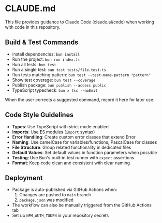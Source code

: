 # CLAUDE.md

This file provides guidance to Claude Code (claude.ai/code) when working with code in this repository.

## Build & Test Commands

- Install dependencies: `bun install`
- Run the project: `bun run index.ts`
- Run all tests: `bun test`
- Run a single test: `bun test tests/file.test.ts`
- Run tests matching pattern: `bun test --test-name-pattern "pattern"`
- Show test coverage: `bun test --coverage`
- Publish package: `bun publish --access public`
- TypeScript typecheck: `bun x tsc --noEmit`

When the user corrects a suggested command, record it here for later use.

## Code Style Guidelines

- **Types**: Use TypeScript with strict mode enabled
- **Imports**: Use ES modules (`import` syntax)
- **Error Handling**: Create custom error classes that extend Error
- **Naming**: Use camelCase for variables/functions, PascalCase for classes
- **File Structure**: Group related functionality in dedicated files
- **Default Values**: Set default values in function parameters when possible
- **Testing**: Use Bun's built-in test runner with `expect` assertions
- **Format**: Keep code clean and consistent with clear naming

## Deployment

- Package is auto-published via GitHub Actions when:
  1. Changes are pushed to `main` branch
  2. `package.json` was modified
- The workflow can also be manually triggered from the GitHub Actions tab
- Set up `NPM_AUTH_TOKEN` in your repository secrets
